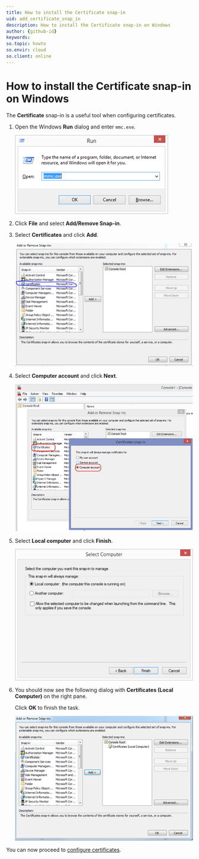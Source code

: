 ```yaml
---
title: How to install the Certificate snap-in
uid: add_certificate_snap_in
description: How to install the Certificate snap-in on Windows 
author: {github-id}
keywords:
so.topic: howto
so.envir: cloud
so.client: online
---
```


# How to install the Certificate snap-in on Windows

The **Certificate** snap-in is a useful tool when configuring certificates.

1. Open the Windows **Run** dialog and enter `mmc.exe`.

    ![x -screenshot][img1]

2. Click **File** and select **Add/Remove Snap-in**.

3. Select **Certificates** and click **Add**.

    ![x -screenshot][img2]

4. Select **Computer account** and click **Next**.

    ![x -screenshot][img3]

5. Select **Local computer** and click **Finish**.

    ![x -screenshot][img4]

6. You should now see the following dialog with **Certificates (Local Computer)** on the right pane.

    Click **OK** to finish the task.

    ![x -screenshot][img5]

You can now proceed to [configure certificates][1].

<!-- Referenced links -->
[1]: configure.md

<!-- Referenced images -->
[img1]: media/rundialog.png
[img2]: media/addremovesnapin.png
[img3]: media/mmc-certs-snapin.png
[img4]: media/selectlocalcomputer.png
[img5]: media/addremoveadded.png
